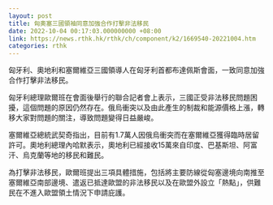 ```yaml
---
layout: post
title: 匈奧塞三國領袖同意加強合作打擊非法移民
date: 2022-10-04 00:17:03.000000000 +08:00
link: https://news.rthk.hk/rthk/ch/component/k2/1669540-20221004.htm
categories: rthk
---
```


匈牙利、奧地利和塞爾維亞三國領導人在匈牙利首都布達佩斯會面，一致同意加強合作打擊非法移民。

匈牙利總理歐爾班在會面後舉行的聯合記者會上表示，三國正受非法移民問題困擾，這個問題的原因仍然存在。俄烏衝突以及由此產生的制裁和能源價格上漲，轉移大家對問題的關注，導致問題變得日益嚴峻。

塞爾維亞總統武契奇指出，目前有1.7萬人因俄烏衝突而在塞爾維亞獲得臨時居留許可。奧地利總理內哈默表示，奧地利已經接收15萬來自印度、巴基斯坦、阿富汗、烏克蘭等地的移民和難民。

為打擊非法移民，歐爾班提出三項具體措施，包括將主要防線從匈塞邊境向南推至塞爾維亞南部邊境、遣返已抵達歐盟的非法移民以及在歐盟外設立「熱點」，供難民在不進入歐盟領土情況下申請庇護。
